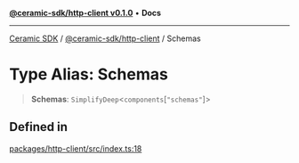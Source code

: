 [**@ceramic-sdk/http-client v0.1.0**](../README.md) • **Docs**

***

[Ceramic SDK](../../../README.md) / [@ceramic-sdk/http-client](../README.md) / Schemas

# Type Alias: Schemas

> **Schemas**: `SimplifyDeep`\<`components`\[`"schemas"`\]\>

## Defined in

[packages/http-client/src/index.ts:18](https://github.com/ceramicstudio/ceramic-sdk/blob/945faad9ebf96fe9133cf555c12887003aaa32e5/packages/http-client/src/index.ts#L18)
